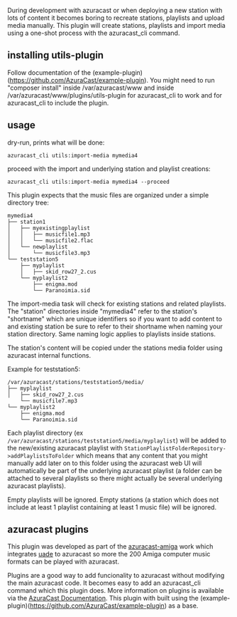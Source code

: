 During development with azuracast or when deploying a new station with lots of content it becomes boring to recreate stations, playlists and upload media
manually. This plugin will create stations, playlists and import media using a one-shot process with the azuracast_cli command.

## installing utils-plugin

Follow documentation of the (example-plugin)(https://github.com/AzuraCast/example-plugin).
You might need to run "composer install" inside /var/azuracast/www and inside /var/azuracast/www/plugins/utils-plugin for azuracast_cli to work and 
for azuracast_cli to include the plugin.

## usage

dry-run, prints what will be done:
```
azuracast_cli utils:import-media mymedia4
```

proceed with the import and underlying station and playlist creations:
```
azuracast_cli utils:import-media mymedia4 --proceed 
```


This plugin expects that the music files are organized under a simple directory tree:

```
mymedia4
├── station1
│   ├── myexistingplaylist
│   │   ├── musicfile1.mp3
│   │   └── musicfile2.flac
│   └── newplaylist
│       └── musicfile3.mp3
└── teststation5
    ├── myplaylist
    │   ├── skid_row27_2.cus
    └── myplaylist2
        ├── enigma.mod
        └── Paranoimia.sid
```

The import-media task will check for existing stations and related playlists. The "station" directories inside "mymedia4" refer to the station's "shortname" which are unique identifiers so if you want to add content to and existing station be sure to refer to their shortname when naming your station directory. Same naming logic applies to playlists inside stations.

The station's content will be copied under the stations media folder using azuracast internal functions.

Example for teststation5:

```
/var/azuracast/stations/teststation5/media/
├── myplaylist
│   ├── skid_row27_2.cus
    └── musicfile7.mp3
└── myplaylist2
    ├── enigma.mod
    └── Paranoimia.sid
```

Each playlist directory (ex ```/var/azuracast/stations/teststation5/media/myplaylist```) will be added to the new/existing azuracast playlist with ```StationPlaylistFolderRepository->addPlaylistsToFolder``` which means that any content that you might manually add later on to this folder 
using the azuracast web UI will automatically be part of the underlying azuracast playlist (a folder can be attached to several playlists so there might actually
be several underlying azuracast playlists).

Empty playlists will be ignored. 
Empty stations (a station which does not include at least 1 playlist containing at least 1 music file) will be ignored.

## azuracast plugins

This plugin was developed as part of the [azuracast-amiga](https://github.com/devloic/azuracast-amiga) work which 
integrates [uade](https://gitlab.com/uade-music-player/uade) to azuracast so more the 200 Amiga computer music formats
can be played with azuracast. 

Plugins are a good way to add funcionality to azuracast without modifying the main azuracast code.
It becomes easy to add an azuracast_cli command which this plugin does.
More information on plugins is available via
the [AzuraCast Documentation](https://www.azuracast.com/docs/developers/plugins/).
This plugin with built using the (example-plugin)(https://github.com/AzuraCast/example-plugin) as a base.
